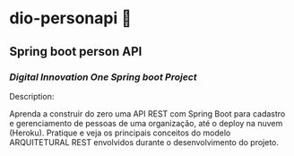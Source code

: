# dio-personapi :notebook_with_decorative_cover: 
## Spring boot person API

### _Digital Innovation One Spring boot Project_


Description:

Aprenda a construir do zero uma API REST com Spring Boot para cadastro e gerenciamento de pessoas de uma organização, até o deploy na nuvem (Heroku). Pratique e veja os principais conceitos do modelo ARQUITETURAL REST envolvidos durante o desenvolvimento do projeto.
